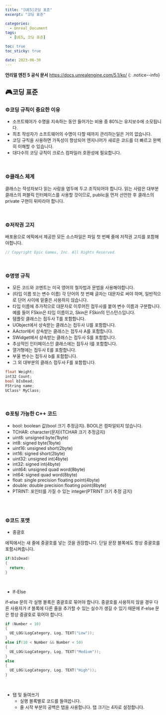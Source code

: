 ```yaml
---
title: "[UE5]코딩 표준"
excerpt: "코딩 표준"

categories:
  - Unreal_Document
tags:
  - [UE5, 코딩 표준]

toc: true
toc_sticky: true

date: 2023-06-30
---
```


**언리얼 엔진 5 공식 문서** <https://docs.unrealengine.com/5.1/ko/>
{: .notice--info}

## 🎮코딩 표준
### ⚙️코딩 규칙이 중요한 이유

* 소프트웨어가 수명을 지속하는 동안 들어가는 비용 중 80%는 유지보수에 소모됩니다.
* 최초 작성자가 소프트웨어의 수명이 다할 때까지 관리하는일은 거의 없습니다.
* 코딩 규칙을 사용하면 가독성이 향상되어 엔지니어가 새로운 코드를 더 빠르고 완벽히 이해할 수 있습니다.
* 대다수의 코딩 규칙이 크로스 컴파일러 호환성에 필요합니다.

<br>

### ⚙️클래스 체계

클래스는 작성자보다 읽는 사람을 염두에 두고 조직되어야 합니다. 읽는 사람은 대부분 클래스의 퍼블릭 인터페이스를 사용할 것이므로, public을 먼저 선언한 후 클래스의 private 구현이 뒤따라야 합니다.

<br>

### ⚙️저작권 고지

배포용으로 에픽에서 제공한 모든 소스파일은 파일 첫 번째 줄에 저작권 고지를 포함해야합니다.

```cpp
// Copyright Epic Games, Inc. All Rights Reserved.
```

<br>

### ⚙️명명 규칙

* 모든 코드와 코멘트는 미국 영어의 철자법과 문법을 사용해야합니다.
* (타입 이름 또는 변수 이름) 각 단어의 첫 번째 글자는 대문자로 써야 하며, 일반적으로 단어 사이에 밑줄은 사용하지 않습니다.
* 타입 이름에 추가적으로 대문자로 이루어진 접두사를 붙여 변수 이름과 구분합니다. 예를 들어 FSkin은 타입 이름이고, Skin은 FSkin의 인스턴스입니다.
* 템플릿 클래스는 접두사 T를 포함합니다.
* UObject에서 상속받는 클래스는 접두사 U를 포함합니다.
* AActor에서 상속받는 클래스는 접두사 A를 포함합니다.
* SWidget에서 상속받는 클래스는 접두사 S를 포함합니다.
* 추상적인 인터페이스인 클래스에는 접두사 I를 포함합니다.
* 열거형에는 접두사 E를 포함합니다.
* 부울 변수는 접두사 b를 포함합니다.
* 그 외 대부분의 클래스 접두사 F를 포함합니다.

```cpp
float Weight;
int32 Count;
bool bIsDead;
FString name;
UClass* MyClass;
```

<br>

### ⚙️포팅 가능한 C++ 코드

* bool: boolean 값(bool 크기 추정금지). BOOL은 컴파일되지 않습니다.
* TCHAR: character(문자)(TCHAR 크기 추정금지)
* uint8: unsigned byte(1byte)
* int8: signed byte(1byte)
* uint16: unsigned short(2byte)
* int16: signed short(2byte)
* uint32: unsigned int(4byte)
* int32: signed int(4byte)
* uint64: unsigned quad word(8byte)
* int64: signed quad word(8byte)
* float: single precision floating point(4byte)
* double: double precision floating point(8byte)
* PTRINT: 포인터를 가질 수 있는 integer(PTRINT 크기 추정 금지)

<br><br>

### ⚙️코드 포맷

* 중괄호

에픽에서는 새 줄에 중괄호를 넣는 것을 권장합니다. 단일 문장 블록에도 항상 중괄호를 포함시켜줍니다.

```cpp
if(bIsDead)
{
  return;
}
```

<br>

* If-Else

if-else 문의 각 실행 블록은 중괄호로 묶어야 합니다. 중괄호를 사용하지 않을 경우 다른 사용자가 if 블록에 다른 줄을 추가할 수 있는 실수가 생길 수 있기 때문에 if-else 문은 항상 중괄호로 묶어야 합니다.

```cpp
if (Number < 10)
{
  UE_LOG(LogCategory, Log, TEXT("Low"));
}
else if(10 < Number && Number < 50)
{
  UE_LOG(LogCategory, Log, TEXT("Medium"));
}
else
{
  UE_LOG(LogCategory, Log, TEXT("High"));
}
```

<br>

* 탭 및 들여쓰기
  - 실행 블록별로 코드를 들여씁니다.
  - 줄 시작 부분의 공백은 탭을 사용합니다. 탭 크기는 4자로 설정합니다.

<br><br>